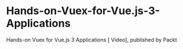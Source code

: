 # Hands-on-Vuex-for-Vue.js-3-Applications
Hands-on Vuex for Vue.js 3 Applications [ Video], published by Packt
